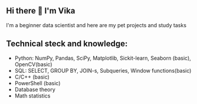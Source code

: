 ## Hi there 👋 I'm Vika

I'm a beginner data scientist and here are my pet projects and study tasks

## Technical steck and knowledge:
- Python: NumPy, Pandas, SciPy, Matplotlib, Sickit-learn, Seaborn (basic), OpenCV(basic)
- SQL: SELECT, GROUP BY, JOIN-s, Subqueries, Window functions(basic)
- C/C++ (basic)
- PowerShell (basic)
- Database theory
- Math statistics

